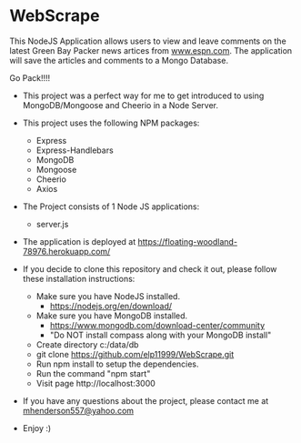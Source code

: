 # WebScrape

This NodeJS Application allows users to view and leave comments on the latest
Green Bay Packer news artices from www.espn.com. The application will save the
articles and comments to a Mongo Database.

Go Pack!!!!

* This project was a perfect way for me to get introduced to using MongoDB/Mongoose
  and Cheerio in a Node Server.

* This project uses the following NPM packages:
  * Express
  * Express-Handlebars
  * MongoDB
  * Mongoose
  * Cheerio
  * Axios

* The Project consists of 1 Node JS applications:
  * server.js

* The application is deployed at https://floating-woodland-78976.herokuapp.com/
  
* If you decide to clone this repository and check it out, please follow these installation instructions:
  * Make sure you have NodeJS installed.
    * https://nodejs.org/en/download/
  * Make sure you have MongoDB installed.
    * https://www.mongodb.com/download-center/community
    * "Do NOT install compass along with your MongoDB install"
  * Create directory c:/data/db
  * git clone https://github.com/elp11999/WebScrape.git
  * Run npm install to setup the dependencies.
  * Run the command "npm start"
  * Visit page http://localhost:3000

* If you have any questions about the project, please contact me at mhenderson557@yahoo.com
* Enjoy :) 